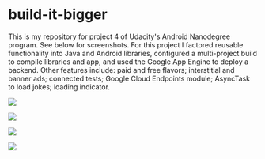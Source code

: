 # build-it-bigger
This is my repository for project 4 of Udacity's Android Nanodegree program. See below for screenshots. For this project I factored reusable functionality into Java and Android libraries, configured a multi-project build to compile libraries and app, and used the Google App Engine to deploy a backend.
Other features include: paid and free flavors; interstitial and banner ads; connected tests; Google Cloud Endpoints module; AsyncTask to load jokes; loading indicator.

![](https://github.com/oliviadodge/build-it-bigger/blob/master/Screenshots/Screenshot_2016-01-29-15-46-15.png)

![](https://github.com/oliviadodge/build-it-bigger/blob/master/Screenshots/Screenshot_2016-01-29-15-46-20.png)

![](https://github.com/oliviadodge/build-it-bigger/blob/master/Screenshots/Screenshot_2016-01-29-15-46-39.png)

![](https://github.com/oliviadodge/build-it-bigger/blob/master/Screenshots/Screenshot_2016-01-29-15-46-28.png)



